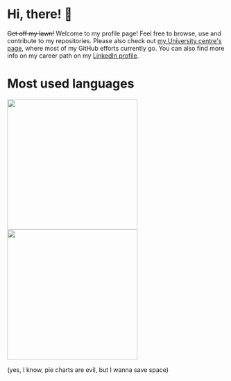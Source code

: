 # Hi, there! :wave:

~~Get off my lawn!~~ Welcome to my profile page! Feel free to browse, use and contribute to my repositories. Please also check out [my University centre's page](https://github.com/ocbe-uio/), where most of my GitHub efforts currently go. You can also find more info on my career path on my [LinkedIn profile](https://www.linkedin.com/in/waldir-leoncio-40899618b/).

# Most used languages

<a href="https://wakatime.com"><img src="https://wakatime.com/share/@wleoncio/4e9eab99-a918-4bcc-b0f1-e2a2dd76b047.png" height=300/></a><a href="https://wakatime.com"><img src="https://wakatime.com/share/@wleoncio/7ef50a25-b3d0-41bd-9220-93574902a805.png" height=300/></a>

(yes, I know, pie charts are evil, but I wanna save space)
